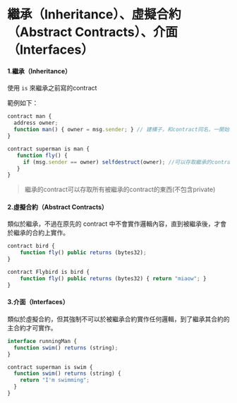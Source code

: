 # 繼承（Inheritance）、虛擬合約（Abstract Contracts）、介面（Interfaces）

#### 1.繼承（Inheritance）

使用 `is` 來繼承之前寫的contract

範例如下：

```js
contract man {
  address owner; 
  function man() { owner = msg.sender; } // 建構子，和contract同名，一開始即會執行
}

contract superman is man {
   function fly() {
     if (msg.sender == owner) selfdestruct(owner); //可以存取繼承的contract變數owner
   }
}
```

> 繼承的contract可以存取所有被繼承的contract的東西\(不包含private\)

#### 2.虛擬合約（Abstract Contracts）

類似於繼承，不過在原先的 contract 中不會實作邏輯內容，直到被繼承後，才會於繼承的合約上實作。

```js
contract bird {
    function fly() public returns (bytes32);
}

contract Flybird is bird {
    function fly() public returns (bytes32) { return "miaow"; }
}
```

#### 3.介面（Interfaces）

類似於虛擬合約，但其強制不可以於被繼承合約實作任何邏輯，到了繼承其合約的主合約才可實作。

```js
interface runningMan {
  function swim() returns (string);
}

contract superman is swim {
  function swim() returns (string) {
    return "I'm swimming";
  }
}
```



